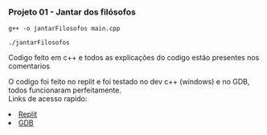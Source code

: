 ### Projeto 01 - Jantar dos filósofos

```
g++ -o jantarFilosofos main.cpp
```
```
./jantarFilosofos
```

Codigo feito em c++ e todos as explicações do codigo estão presentes nos comentarios 

O codigo foi feito no replit e foi testado no dev c++ (windows) e no GDB, todos funcionaram perfeitamente.<br>
Links de acesso rapido:
<li><a href="https://replit.com/join/pscydlkbjz-vincas2539">Replit</a></li>
<li><a href="https://onlinegdb.com/VPcI2r8k6">GDB</a></li>
